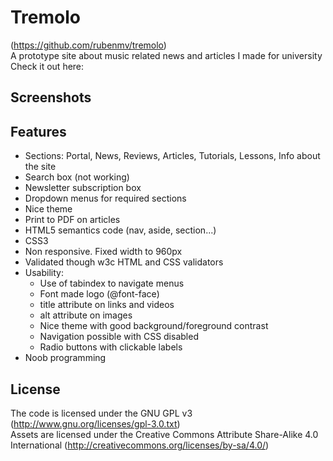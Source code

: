 Tremolo
=======

(https://github.com/rubenmv/tremolo)<br/>
A prototype site about music related news and articles I made for university
Check it out here: 

Screenshots
-----------



Features
--------

* Sections: Portal, News, Reviews, Articles, Tutorials, Lessons, Info about the site
* Search box (not working)
* Newsletter subscription box
* Dropdown menus for required sections
* Nice theme
* Print to PDF on articles
* HTML5 semantics code (nav, aside, section...)
* CSS3
* Non responsive. Fixed width to 960px
* Validated though w3c HTML and CSS validators
* Usability:
    * Use of tabindex to navigate menus
    * Font made logo (@font-face)
    * title attribute on links and videos
    * alt attribute on images
    * Nice theme with good background/foreground contrast
    * Navigation possible with CSS disabled
    * Radio buttons with clickable labels
* Noob programming

License
-------

The code is licensed under the GNU GPL v3 (http://www.gnu.org/licenses/gpl-3.0.txt)<br/>
Assets are licensed under the Creative Commons Attribute Share-Alike 4.0 International (http://creativecommons.org/licenses/by-sa/4.0/)<br/>

